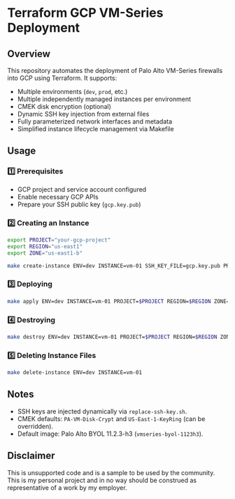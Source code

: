 # Terraform GCP VM-Series Deployment

## Overview

This repository automates the deployment of Palo Alto VM-Series firewalls into GCP using Terraform. It supports:

- Multiple environments (`dev`, `prod`, etc.)
- Multiple independently managed instances per environment
- CMEK disk encryption (optional)
- Dynamic SSH key injection from external files
- Fully parameterized network interfaces and metadata
- Simplified instance lifecycle management via Makefile

## Usage

### 1️⃣ Prerequisites

- GCP project and service account configured
- Enable necessary GCP APIs
- Prepare your SSH public key (`gcp.key.pub`)

### 2️⃣ Creating an Instance

```bash
export PROJECT="your-gcp-project"
export REGION="us-east1"
export ZONE="us-east1-b"

make create-instance ENV=dev INSTANCE=vm-01 SSH_KEY_FILE=gcp.key.pub PROJECT=$PROJECT REGION=$REGION ZONE=$ZONE
```

### 3️⃣ Deploying

```bash
make apply ENV=dev INSTANCE=vm-01 PROJECT=$PROJECT REGION=$REGION ZONE=$ZONE
```

### 4️⃣ Destroying

```bash
make destroy ENV=dev INSTANCE=vm-01 PROJECT=$PROJECT REGION=$REGION ZONE=$ZONE
```

### 5️⃣ Deleting Instance Files

```bash
make delete-instance ENV=dev INSTANCE=vm-01
```

## Notes

- SSH keys are injected dynamically via `replace-ssh-key.sh`.
- CMEK defaults: `PA-VM-Disk-Crypt` and `US-East-1-KeyRing` (can be overridden).
- Default image: Palo Alto BYOL 11.2.3-h3 (`vmseries-byol-1123h3`).

## Disclaimer

This is unsupported code and is a sample to be used by the community.   This is my personal project and in no way should be construed as representative of a work by my employer.
